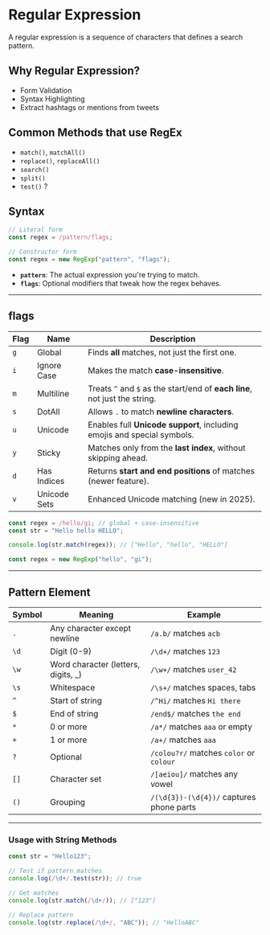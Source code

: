 # Regular Expression

A regular expression is a sequence of characters that defines a search pattern.

## Why Regular Expression?

- Form Validation
- Syntax Highlighting
- Extract hashtags or mentions from tweets

## Common Methods that use RegEx

- `match()`, `matchAll()`
- `replace()`, `replaceAll()`
- `search()`
- `split()`
- `test()` ?

## Syntax

```js
// Literal form
const regex = /pattern/flags;

// Constructor form
const regex = new RegExp("pattern", "flags");
```

- **`pattern`**: The actual expression you're trying to match.
- **`flags`**: Optional modifiers that tweak how the regex behaves.

---

## flags

| Flag | Name         | Description                                                                |
| ---- | ------------ | -------------------------------------------------------------------------- |
| `g`  | Global       | Finds **all** matches, not just the first one.                             |
| `i`  | Ignore Case  | Makes the match **case-insensitive**.                                      |
| `m`  | Multiline    | Treats `^` and `$` as the start/end of **each line**, not just the string. |
| `s`  | DotAll       | Allows `.` to match **newline characters**.                                |
| `u`  | Unicode      | Enables full **Unicode support**, including emojis and special symbols.    |
| `y`  | Sticky       | Matches only from the **last index**, without skipping ahead.              |
| `d`  | Has Indices  | Returns **start and end positions** of matches (newer feature).            |
| `v`  | Unicode Sets | Enhanced Unicode matching (new in 2025).                                   |

```javascript
const regex = /hello/gi; // global + case-insensitive
const str = "Hello hello HELLO";

console.log(str.match(regex)); // ["Hello", "hello", "HELLO"]
```

```javascript
const regex = new RegExp("hello", "gi");
```

---

## Pattern Element

| Symbol | Meaning                              | Example                                  |
| ------ | ------------------------------------ | ---------------------------------------- |
| `.`    | Any character except newline         | `/a.b/` matches `acb`                    |
| `\d`   | Digit (0-9)                          | `/\d+/` matches `123`                    |
| `\w`   | Word character (letters, digits, \_) | `/\w+/` matches `user_42`                |
| `\s`   | Whitespace                           | `/\s+/` matches spaces, tabs             |
| `^`    | Start of string                      | `/^Hi/` matches `Hi there`               |
| `$`    | End of string                        | `/end$/` matches `the end`               |
| `*`    | 0 or more                            | `/a*/` matches `aaa` or empty            |
| `+`    | 1 or more                            | `/a+/` matches `aaa`                     |
| `?`    | Optional                             | `/colou?r/` matches `color` or `colour`  |
| `[]`   | Character set                        | `/[aeiou]/` matches any vowel            |
| `()`   | Grouping                             | `/(\d{3})-(\d{4})/` captures phone parts |

---

### Usage with String Methods

```javascript
const str = "Hello123";

// Test if pattern matches
console.log(/\d+/.test(str)); // true

// Get matches
console.log(str.match(/\d+/)); // ["123"]

// Replace pattern
console.log(str.replace(/\d+/, "ABC")); // "HelloABC"
```
